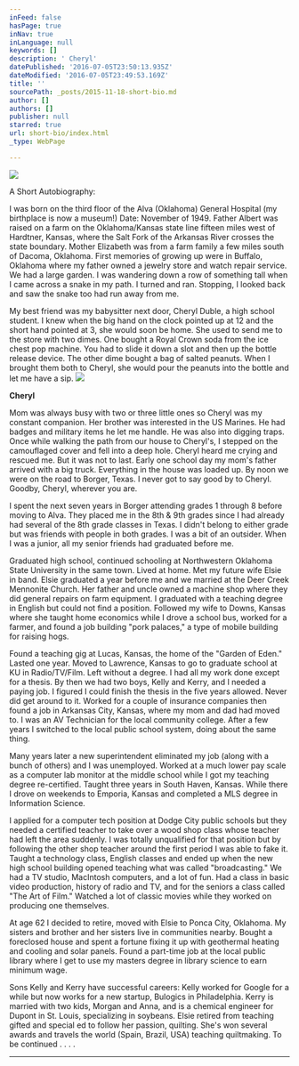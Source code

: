 ```yaml
---
inFeed: false
hasPage: true
inNav: true
inLanguage: null
keywords: []
description: ' Cheryl'
datePublished: '2016-07-05T23:50:13.935Z'
dateModified: '2016-07-05T23:49:53.169Z'
title: ''
sourcePath: _posts/2015-11-18-short-bio.md
author: []
authors: []
publisher: null
starred: true
url: short-bio/index.html
_type: WebPage

---
```

![](https://the-grid-user-content.s3-us-west-2.amazonaws.com/06cbf00a-d083-4d07-808c-3bcd8f785ad9.jpg)

A Short Autobiography: 

I was born on the third floor of the Alva (Oklahoma) General Hospital (my birthplace is now a museum!) Date: November of 1949\. Father Albert was raised on a farm on the Oklahoma/Kansas state line fifteen miles west of Hardtner, Kansas, where the Salt Fork of the Arkansas River crosses the state boundary. Mother Elizabeth was from a farm family a few miles south of Dacoma, Oklahoma. First memories of growing up were in Buffalo, Oklahoma where my father owned a jewelry store and watch repair service. We had a large garden. I was wandering down a row of something tall when I came across a snake in my path. I turned and ran. Stopping, I looked back and saw the snake too had run away from me.

My best friend was my babysitter next door, Cheryl Duble, a high school student. I knew when the big hand on the clock pointed up at 12 and the short hand pointed at 3, she would soon be home. She used to send me to the store with two dimes. One bought a Royal Crown soda from the ice chest pop machine. You had to slide it down a slot and then up the bottle release device. The other dime bought a bag of salted peanuts. When I brought them both to Cheryl, she would pour the peanuts into the bottle and let me have a sip. ![](https://the-grid-user-content.s3-us-west-2.amazonaws.com/dd6870cd-cc06-4303-8031-c10c03ad86a1.jpg)

**Cheryl**

Mom was always busy with two or three little ones so Cheryl was my constant companion. Her brother was interested in the US Marines. He had badges and military items he let me handle. He was also into digging traps. Once while walking the path from our house to Cheryl's, I stepped on the camouflaged cover and fell into a deep hole. Cheryl heard me crying and rescued me. But it was not to last. Early one school day my mom's father arrived with a big truck. Everything in the house was loaded up. By noon we were on the road to Borger, Texas. I never got to say good by to Cheryl. Goodby, Cheryl, wherever you are.

I spent the next seven years in Borger attending grades 1 through 8 before moving to Alva. They placed me in the 8th & 9th grades since I had already had several of the 8th grade classes in Texas. I didn't belong to either grade but was friends with people in both grades. I was a bit of an outsider. When I was a junior, all my senior friends had graduated before me.

Graduated high school, continued schooling at Northwestern Oklahoma State University in the same town. Lived at home. Met my future wife Elsie in band. Elsie graduated a year before me and we married at the Deer Creek Mennonite Church. Her father and uncle owned a machine shop where they did general repairs on farm equipment. I graduated with a teaching degree in English but could not find a position. Followed my wife to Downs, Kansas where she taught home economics while I drove a school bus, worked for a farmer, and found a job building "pork palaces," a type of mobile building for raising hogs. 

Found a teaching gig at Lucas, Kansas, the home of the "Garden of Eden." Lasted one year. Moved to Lawrence, Kansas to go to graduate school at KU in Radio/TV/Film. Left without a degree. I had all my work done except for a thesis. By then we had two boys, Kelly and Kerry, and I needed a paying job. I figured I could finish the thesis in the five years allowed. Never did get around to it. Worked for a couple of insurance companies then found a job in Arkansas City, Kansas, where my mom and dad had moved to. I was an AV Technician for the local community college. After a few years I switched to the local public school system, doing about the same thing. 

Many years later a new superintendent eliminated my job (along with a bunch of others) and I was unemployed. Worked at a much lower pay scale as a computer lab monitor at the middle school while I got my teaching degree re-certified. Taught three years in South Haven, Kansas. While there I drove on weekends to Emporia, Kansas and completed a MLS degree in Information Science. 

I applied for a computer tech position at Dodge City public schools but they needed a certified teacher to take over a wood shop class whose teacher had left the area suddenly. I was totally unqualified for that position but by following the other shop teacher around the first period I was able to fake it. Taught a technology class, English classes and ended up when the new high school building opened teaching what was called "broadcasting." We had a TV studio, MacIntosh computers, and a lot of fun. Had a class in basic video production, history of radio and TV, and for the seniors a class called "The Art of Film." Watched a lot of classic movies while they worked on producing one themselves. 

At age 62 I decided to retire, moved with Elsie to Ponca City, Oklahoma. My sisters and brother and her sisters live in communities nearby. Bought a foreclosed house and spent a fortune fixing it up with geothermal heating and cooling and solar panels. Found a part-time job at the local public library where I get to use my masters degree in library science to earn minimum wage. 

Sons Kelly and Kerry have successful careers: Kelly worked for Google for a while but now works for a new startup, Bulogics in Philadelphia. Kerry is married with two kids, Morgan and Anna, and is a chemical engineer for Dupont in St. Louis, specializing in soybeans. Elsie retired from teaching gifted and special ed to follow her passion, quilting. She's won several awards and travels the world (Spain, Brazil, USA) teaching quiltmaking. To be continued . . . .

****